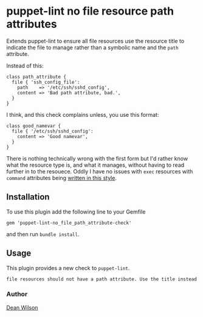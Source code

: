 # puppet-lint no file resource path attributes

Extends puppet-lint to ensure all file resources use the resource
title to indicate the file to manage rather than a symbolic name
and the `path` attribute.

Instead of this:

    class path_attribute {
      file { 'ssh_config_file':
        path    => '/etc/ssh/sshd_config',
        content => 'Bad path attribute, bad.',
      }
    }

I think, and this check complains unless, you use this format:

    class good_namevar {
      file { '/etc/ssh/sshd_config':
        content => 'Good namevar',
      }
    }

There is nothing technically wrong with the first form but I'd rather
know what the resource type is, and what it manages, without having to read further in to the resouece.
Oddly I have no issues with `exec` resources with `command` attributes being
[written in this style](http://www.puppetcookbook.com/posts/nicer-exec-names.html).

## Installation

To use this plugin add the following line to your Gemfile

    gem 'puppet-lint-no_file_path_attribute-check'

and then run `bundle install`.

## Usage

This plugin provides a new check to `puppet-lint`.

    file resources should not have a path attribute. Use the title instead

### Author
[Dean Wilson](http://www.unixdaemon.net)
